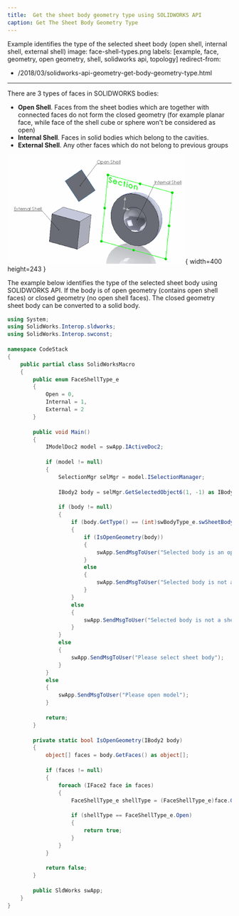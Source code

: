 ```yaml
---
title:  Get the sheet body geometry type using SOLIDWORKS API
caption: Get The Sheet Body Geometry Type
---
```

 Example identifies the type of the selected sheet body (open shell, internal shell, external shell)
image: face-shell-types.png
labels: [example, face, geometry, open geometry, shell, solidworks api, topology]
redirect-from:
  - /2018/03/solidworks-api-geometry-get-body-geometry-type.html
---
There are 3 types of faces in SOLIDWORKS bodies:  

* **Open Shell**. Faces from the sheet bodies which are together with connected faces do not form the closed geometry (for example planar face, while face of the shell cube or sphere won't be considered as open)
* **Internal Shell**. Faces in solid bodies which belong to the cavities.
* **External Shell**. Any other faces which do not belong to previous groups

![Shell types of face](face-shell-types.png){ width=400 height=243 }

The example below identifies the type of the selected sheet body using SOLIDWORKS API. If the body is of open geometry (contains open shell faces) or closed geometry (no open shell faces). The closed geometry sheet body can be converted to a solid body.  

~~~ cs
using System;
using SolidWorks.Interop.sldworks;
using SolidWorks.Interop.swconst;

namespace CodeStack
{
    public partial class SolidWorksMacro
    {
        public enum FaceShellType_e
        {
            Open = 0,
            Internal = 1,
            External = 2
        }

        public void Main()
        {
            IModelDoc2 model = swApp.IActiveDoc2;

            if (model != null)
            {
                SelectionMgr selMgr = model.ISelectionManager;

                IBody2 body = selMgr.GetSelectedObject6(1, -1) as IBody2;

                if (body != null)
                {
                    if (body.GetType() == (int)swBodyType_e.swSheetBody)
                    {
                        if (IsOpenGeometry(body))
                        {
                            swApp.SendMsgToUser("Selected body is an open geometry");
                        }
                        else
                        {
                            swApp.SendMsgToUser("Selected body is not an open geometry");
                        }
                    }
                    else
                    {
                        swApp.SendMsgToUser("Selected body is not a sheet body");
                    }
                }
                else
                {
                    swApp.SendMsgToUser("Please select sheet body");
                }
            }
            else
            {
                swApp.SendMsgToUser("Please open model");
            }

            return;
        }

        private static bool IsOpenGeometry(IBody2 body)
        {
            object[] faces = body.GetFaces() as object[];

            if (faces != null)
            {
                foreach (IFace2 face in faces)
                {
                    FaceShellType_e shellType = (FaceShellType_e)face.GetShellType();

                    if (shellType == FaceShellType_e.Open)
                    {
                        return true;
                    }
                }
            }

            return false;
        }

        public SldWorks swApp;
    }
}

~~~


